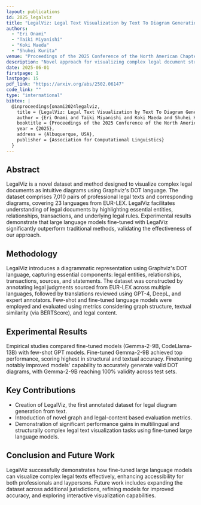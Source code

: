 ```yaml
---
layout: publications
id: 2025_legalviz
title: "LegalViz: Legal Text Visualization by Text To Diagram Generation"
authors:
  - "Eri Onami"
  - "Taiki Miyanishi"
  - "Koki Maeda"
  - "Shuhei Kurita"
venue: "Proceedings of the 2025 Conference of the North American Chapter of the Association for Computational Linguistics: Human Language Technologies (Volume 1: Long Papers)"
description: "Novel approach for visualizing complex legal document structures through diagram generation from text."
date: 2025-06-01
firstpage: 1
lastpage: 15
pdf_link: "https://arxiv.org/abs/2502.06147"
code_link: ""
type: "international"
bibtex: |
  @inproceedings{onami2024legalviz,
    title = {LegalViz: Legal Text Visualization by Text To Diagram Generation},
    author = {Eri Onami and Taiki Miyanishi and Koki Maeda and Shuhei Kurita},
    booktitle = {Proceedings of the 2025 Conference of the North American Chapter of the Association for Computational Linguistics: Human Language Technologies (Volume 1: Long Papers)},
    year = {2025},
    address = {Albuquerque, USA},
    publisher = {Association for Computational Linguistics}
  }
---
```


## Abstract

LegalViz is a novel dataset and method designed to visualize complex legal documents as intuitive diagrams using Graphviz's DOT language. The dataset comprises 7,010 pairs of professional legal texts and corresponding diagrams, covering 23 languages from EUR-LEX. LegalViz facilitates understanding of legal documents by highlighting essential entities, relationships, transactions, and underlying legal rules. Experimental results demonstrate that large language models fine-tuned with LegalViz significantly outperform traditional methods, validating the effectiveness of our approach.

## Methodology

LegalViz introduces a diagrammatic representation using Graphviz's DOT language, capturing essential components: legal entities, relationships, transactions, sources, and statements. The dataset was constructed by annotating legal judgments sourced from EUR-LEX across multiple languages, followed by translations reviewed using GPT-4, DeepL, and expert annotators. Few-shot and fine-tuned language models were employed and evaluated using metrics considering graph structure, textual similarity (via BERTScore), and legal content.

## Experimental Results

Empirical studies compared fine-tuned models (Gemma-2-9B, CodeLlama-13B) with few-shot GPT models. Fine-tuned Gemma-2-9B achieved top performance, scoring highest in structural and textual accuracy. Finetuning notably improved models' capability to accurately generate valid DOT diagrams, with Gemma-2-9B reaching 100% validity across test sets.

## Key Contributions

- Creation of LegalViz, the first annotated dataset for legal diagram generation from text.
- Introduction of novel graph and legal-content based evaluation metrics.
- Demonstration of significant performance gains in multilingual and structurally complex legal text visualization tasks using fine-tuned large language models.

## Conclusion and Future Work

LegalViz successfully demonstrates how fine-tuned large language models can visualize complex legal texts effectively, enhancing accessibility for both professionals and laypersons. Future work includes expanding the dataset across additional jurisdictions, refining models for improved accuracy, and exploring interactive visualization capabilities.
